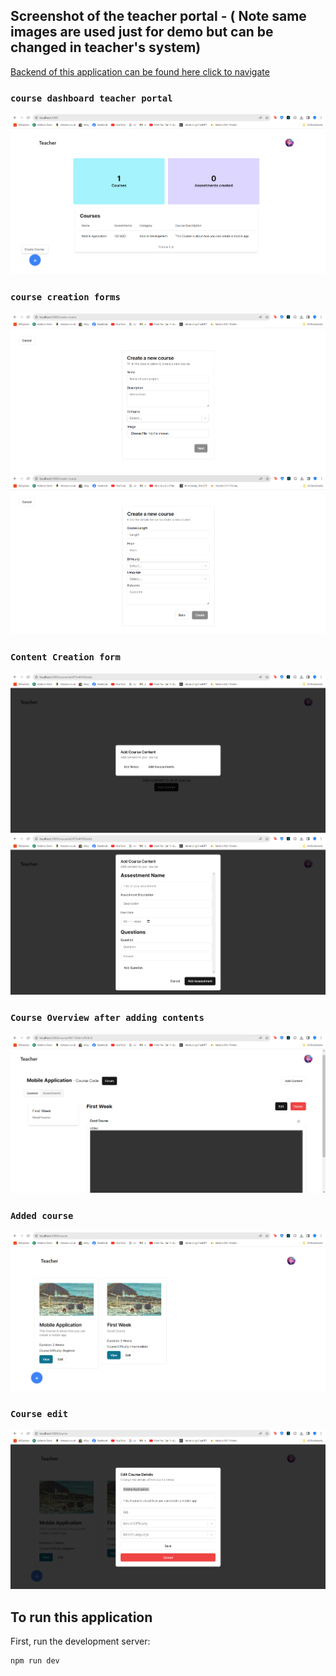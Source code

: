 ## Screenshot of the teacher portal - ( Note same images are used just for demo but can be changed in teacher's system)


[Backend of this application can be found here click to navigate](https://github.com/Nasif4567/Brain-zone-e-Learning-StudentBackend)



### `course dashboard teacher portal`
![Screenshot](https://github.com/Nasif4567/Brain-Zone-Next.Js-and-React-Teacher-System-E-Learning-System-Front-End/blob/main/assets/simple%20dasgbaord.png)


### `course creation forms`
![Screenshot](https://github.com/Nasif4567/Brain-Zone-Next.Js-and-React-Teacher-System-E-Learning-System-Front-End/blob/main/assets/course%20creation.png)
![Screenshot](https://github.com/Nasif4567/Brain-Zone-Next.Js-and-React-Teacher-System-E-Learning-System-Front-End/blob/main/assets/course%202nd%20creation.png)


### `Content Creation form`
![Screenshot](https://github.com/Nasif4567/Brain-Zone-Next.Js-and-React-Teacher-System-E-Learning-System-Front-End/blob/main/assets/add%20content.png)
![Screenshot](https://github.com/Nasif4567/Brain-Zone-Next.Js-and-React-Teacher-System-E-Learning-System-Front-End/blob/main/assets/add%20assignment.png)

### `Course Overview after adding contents`
![Screenshot](https://github.com/Nasif4567/Brain-Zone-Next.Js-and-React-Teacher-System-E-Learning-System-Front-End/blob/main/assets/course%20overview.png)

### `Added course`
![Screenshot](https://github.com/Nasif4567/Brain-Zone-Next.Js-and-React-Teacher-System-E-Learning-System-Front-End/blob/main/assets/course%20added%20inteacher%20portal.png)

### `Course edit`
![Screenshot](https://github.com/Nasif4567/Brain-Zone-Next.Js-and-React-Teacher-System-E-Learning-System-Front-End/blob/main/assets/course%20edit.png)


## To run this application

First, run the development server:

```bash
npm run dev
```

